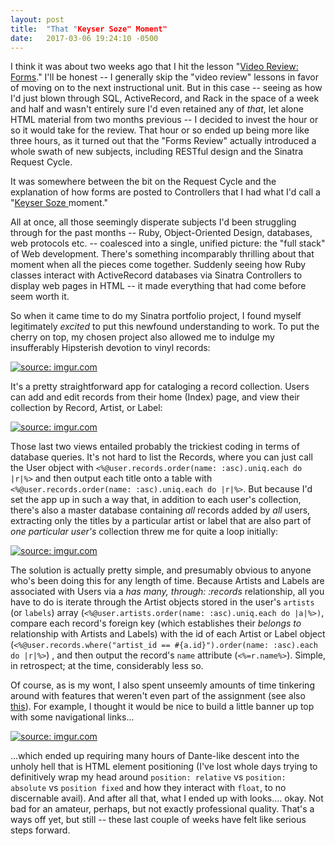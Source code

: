```yaml
---
layout: post
title:  "That "Keyser Soze" Moment"
date:   2017-03-06 19:24:10 -0500
---
```



I think it was about two weeks ago that I hit the lesson "<a href = "https://learn.co/tracks/full-stack-web-dev-with-react/sinatra/mvc-and-forms/video-review-forms">Video Review: Forms</a>." I'll be honest -- I generally skip the "video review" lessons in favor of moving on to the next instructional unit. But in this case -- seeing as how I'd just blown through SQL, ActiveRecord, and Rack in the space of a week and half and wasn't entirely sure I'd even retained any of *that*, let alone HTML material from two months previous -- I decided to invest the hour or so it would take for the review. That hour or so ended up being more like three hours, as it turned out that the "Forms Review" actually introduced a whole swath of new subjects, including RESTful design and the Sinatra Request Cycle. 

It was somewhere between the bit on the Request Cycle and the explanation of how forms are posted to Controllers that I had what I'd call a "<a href = "https://en.wikipedia.org/wiki/The_Usual_Suspects">Keyser Soze </a> moment." 

All at once, all those seemingly disperate subjects I'd been struggling through for the past months -- Ruby, Object-Oriented Design, databases, web protocols etc. -- coalesced into a single, unified picture: the "full stack" of Web development. There's something incomparably thrilling about that moment when all the pieces come together. Suddenly seeing how Ruby classes interact with ActiveRecord databases via Sinatra Controllers to display web pages in HTML -- it made everything that had come before seem worth it. 

So when it came time to do my Sinatra portfolio project, I found myself legitimately *excited* to put this newfound understanding to work. To put the cherry on top, my chosen project also allowed me to indulge my insufferably Hipsterish devotion to vinyl records: 

<a href="http://imgur.com/eXRbjd0"><img src="http://i.imgur.com/eXRbjd0.png?1" title="source: imgur.com" /></a>

It's a pretty straightforward app for cataloging a record collection. Users can add and edit records from their home (Index) page, and view their collection by Record, Artist, or Label:

<a href="http://imgur.com/KnIna8O"><img src="http://i.imgur.com/KnIna8O.png?1" title="source: imgur.com" /></a>

Those last two views entailed probably the trickiest coding in terms of database queries. It's not hard to list the Records, where you can just call the User object with `<%@user.records.order(name: :asc).uniq.each do |r|%>` and then output each title onto a table with `<%@user.records.order(name: :asc).uniq.each do |r|%>`. But because I'd set the app up in such a way that, in addition to each user's collection, there's also a master database containing *all* records added by *all* users, extracting only the titles by a particular artist or label that are also part of *one particular user's* collection threw me for quite a loop initially: 

<a href="http://imgur.com/VRT8HLP"><img src="http://i.imgur.com/VRT8HLP.png?1" title="source: imgur.com" /></a>

The solution is actually pretty simple, and presumably obvious to anyone who's been doing this for any length of time. Because Artists and Labels are associated with Users via a *has many, through: :records* relationship, all you have to do is iterate through the Artist objects stored in the user's `artists` (or `labels`) array (`<%@user.artists.order(name: :asc).uniq.each do |a|%>)`, compare each record's foreign key (which establishes their *belongs to* relationship with Artists and Labels) with the id of each Artist or Label object (`<%@user.records.where("artist_id == #{a.id}").order(name: :asc).each do |r|%>`) , and then output the record's `name` attribute (`<%=r.name%>`). Simple, in retrospect; at the time, considerably less so. 

Of course, as is my wont, I also spent unseemly amounts of time tinkering around with features that weren't even part of the assignment (see also <a href = "https://kevinladkins.github.io/2017/02/09/what_doesnt_kill_me/">this</a>). For example, I thought it would be nice to build a little banner up top with some navigational links... 

<a href="http://imgur.com/lR8sjos"><img src="http://i.imgur.com/lR8sjos.png?2" title="source: imgur.com" /></a>

...which ended up requiring many hours of Dante-like descent into the unholy hell that is HTML element positioning (I've lost whole days trying to definitively wrap my head around `position: relative` vs `position: absolute` vs `position fixed` and how they interact with `float`, to no discernable avail). And after all that, what I ended up with looks.... okay. Not bad for an amateur, perhaps, but not exactly professional quality. That's a ways off yet, but still -- these last couple of weeks have felt like serious steps forward. 


